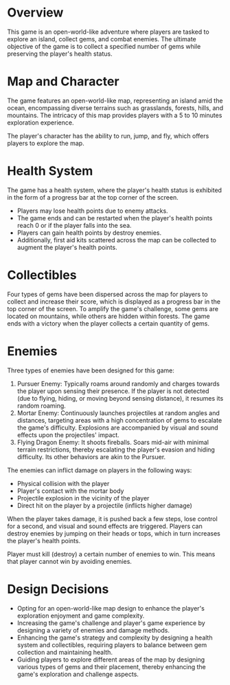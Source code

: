 # Overview

This game is an open-world-like adventure where players are tasked to explore an island, collect gems, and combat enemies. The ultimate objective of the game is to collect a specified number of gems while preserving the player's health status.

# Map and Character

The game features an open-world-like map, representing an island amid the ocean, encompassing diverse terrains such as grasslands, forests, hills, and mountains. The intricacy of this map provides players with a 5 to 10 minutes exploration experience.

The player's character has the ability to run, jump, and fly, which offers players to explore the map.

# Health System

The game has a health system, where the player's health status is exhibited in the form of a progress bar at the top corner of the screen.

- Players may lose health points due to enemy attacks.
- The game ends and can be restarted when the player's health points reach 0 or if the player falls into the sea.
- Players can gain health points by destroy enemies.
- Additionally, first aid kits scattered across the map can be collected to augment the player's health points.

# Collectibles

Four types of gems have been dispersed across the map for players to collect and increase their score, which is displayed as a progress bar in the top corner of the screen. To amplify the game's challenge, some gems are located on mountains, while others are hidden within forests. The game ends with a victory when the player collects a certain quantity of gems.

# Enemies

Three types of enemies have been designed for this game:

1. Pursuer Enemy: Typically roams around randomly and charges towards the player upon sensing their presence. If the player is not detected (due to flying, hiding, or moving beyond sensing distance), it resumes its random roaming.
2. Mortar Enemy: Continuously launches projectiles at random angles and distances, targeting areas with a high concentration of gems to escalate the game's difficulty. Explosions are accompanied by visual and sound effects upon the projectiles' impact.
3. Flying Dragon Enemy: It shoots fireballs. Soars mid-air with minimal terrain restrictions, thereby escalating the player's evasion and hiding difficulty. Its other behaviors are akin to the Pursuer.

The enemies can inflict damage on players in the following ways:

- Physical collision with the player
- Player's contact with the mortar body
- Projectile explosion in the vicinity of the player
- Direct hit on the player by a projectile (inflicts higher damage)

When the player takes damage, it is pushed back a few steps, lose control for a second, and visual and sound effects are triggered. Players can destroy enemies by jumping on their heads or tops, which in turn increases the player's health points.

Player must kill (destroy) a certain number of enemies to win. This means that player cannot win by avoiding enemies.

# Design Decisions

- Opting for an open-world-like map design to enhance the player's exploration enjoyment and game complexity.
- Increasing the game's challenge and player's game experience by designing a variety of enemies and damage methods.
- Enhancing the game's strategy and complexity by designing a health system and collectibles, requiring players to balance between gem collection and maintaining health.
- Guiding players to explore different areas of the map by designing various types of gems and their placement, thereby enhancing the game's exploration and challenge aspects.
